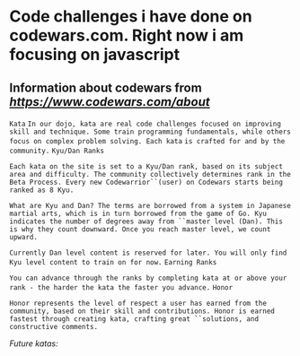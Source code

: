 # Code challenges i have done on codewars.com. Right now i am focusing on javascript



## Information about codewars from *https://www.codewars.com/about*
`Kata`
`In our dojo, kata are real code challenges focused on improving skill and technique. Some train programming fundamentals, while others focus on complex problem solving. Each kata` `is crafted for and by the community.`
`Kyu/Dan Ranks`

`Each kata on the site is set to a Kyu/Dan rank, based on its subject area and difficulty. The community collectively determines rank in the Beta Process. Every new Codewarrior``(user) on Codewars starts being ranked as 8 Kyu.`

`What are Kyu and Dan? The terms are borrowed from a system in Japanese martial arts, which is in turn borrowed from the game of Go. Kyu indicates the number of degrees away from ``master level (Dan). This is why they count downward. Once you reach master level, we count upward.`

`Currently Dan level content is reserved for later. You will only find Kyu level content to train on for now.`
`Earning Ranks`

`You can advance through the ranks by completing kata at or above your rank - the harder the kata the faster you advance.`
`Honor`

`Honor represents the level of respect a user has earned from the community, based on their skill and contributions. Honor is earned fastest through creating kata, crafting great ``solutions, and constructive comments.`


*Future katas:* 
